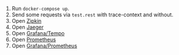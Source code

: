 1. Run `docker-compose up`.
2. Send some requests via `test.rest` with trace-context and without.
3. Open [Zipkin](http://localhost:9411/zipkin/traces/0af7651916cd43dd8448eb211c80319c)
4. Open [Jaeger](http://localhost:16686/trace/0af7651916cd43dd8448eb211c80319c)
5. Open [Grafana/Tempo](http://localhost:3000/explore?orgId=1&left=%5B%22now-1h%22,%22now%22,%22Tempo%22,%7B%22queryType%22:%22traceId%22,%22query%22:%220af7651916cd43dd8448eb211c80319c%22%7D%5D)  
6. Open [Prometheus](http://localhost:9090/graph?g0.expr=process_runtime_dotnet_gc_allocations_size_bytes&g0.tab=0&g0.stacked=0&g0.show_exemplars=0&g0.range_input=1h&g1.expr=process_runtime_dotnet_monitor_lock_contention_count&g1.tab=0&g1.stacked=0&g1.show_exemplars=0&g1.range_input=1h)
7. Open [Grafana/Prometheus](http://localhost:3000/explore?orgId=1&left=%5B%22now-1h%22,%22now%22,%22Prometheus%22,%7B%22exemplar%22:true,%22expr%22:%22rate(process_runtime_dotnet_exceptions_count%7Binstance%3D%5C%22rawvsotelpocapi:7130%5C%22%7D%5B$__interval%5D)%22,%22hide%22:false%7D,%7B%22exemplar%22:true,%22expr%22:%22process_runtime_dotnet_gc_allocations_size_bytes%7Binstance%3D%5C%22rawvsotelpocapi:7130%5C%22%7D%22%7D%5D)
